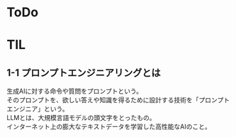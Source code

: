 # ToDo

# TIL

## 1-1 プロンプトエンジニアリングとは

生成AIに対する命令や質問をプロンプトという。<br>
そのプロンプトを、欲しい答えや知識を得るために設計する技術を「プロンプトエンジニア」という。<br>
LLMとは、大規模言語モデルの頭文字をとったもの。<br>
インターネット上の膨大なテキストデータを学習した高性能なAIのこと。